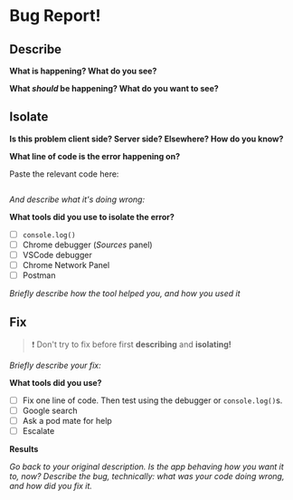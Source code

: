 # Bug Report!

## Describe

**What is happening? What do you see?**


**What _should_ be happening? What do you want to see?**


## Isolate

**Is this problem client side? Server side? Elsewhere? How do you know?**

**What line of code is the error happening on?**

Paste the relevant code here:
```js
```

_And describe what it's doing wrong:_

**What tools did you use to isolate the error?**

- [ ] `console.log()`
- [ ] Chrome debugger (_Sources_ panel)
- [ ] VSCode debugger
- [ ] Chrome Network Panel
- [ ] Postman

_Briefly describe how the tool helped you, and how you used it_


## Fix

> ❗ Don't try to fix before first **describing** and **isolating!**

_Briefly describe your fix:_

**What tools did you use?**

- [ ] Fix one line of code. Then test using the debugger or `console.log()`s.
- [ ] Google search
- [ ] Ask a pod mate for help
- [ ] Escalate

**Results**

_Go back to your original description. Is the app behaving how you want it to, now? Describe the bug, technically: what was your code doing wrong, and how did you fix it._